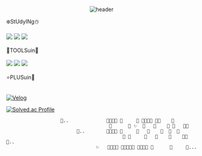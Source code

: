 <div align="center">
  
![header](https://capsule-render.vercel.app/api?type=slice&reversal=false&animation=twinkling&color=gradient&height=230&section=header&text=SUIN&fontSize=90&&fontAlign=80&fontAlignY=10&rotate=15&desc=안녕하세요저의누추한깃허브에방문하신모든여러분들항상만수무강하세요&descSize=20&descAlign=58&descAlignY=40)
  <div align="left">
❄️StUdyINg☃️
  </div>
  <br/>
  <div align="left">
<img src="https://img.shields.io/badge/C++-00599C?style=for-the-badge&logo=c%2B%2B&logoColor=white">
    <img src="https://img.shields.io/badge/Dart-0175C2?style=for-the-badge&logo=Dart&logoColor=white">
    <img src="https://img.shields.io/badge/Kotlin-7F52FF?style=for-the-badge&logo=Kotlin&logoColor=white">
  </div>
  <br/>
  <div align="left">
  🎄TOOLSuin🎄<br/>
  </div>
  <br/>
  <div align="left">
<img src="https://img.shields.io/badge/Flutter-02569B?style=for-the-badge&logo=Flutter&logoColor=white">
  <img src="https://img.shields.io/badge/Unity-FFFFFF?style=for-the-badge&logo=Unity&logoColor=black">
    <img src="https://img.shields.io/badge/Android-3DDC84?style=for-the-badge&logo=Android&logoColor=white">
  </div>
  <br/>
  <div align="left">
⭐️PLUSuin🎁<br/>
  </div>
  <br/>
  <div align="left">
  
[![Velog](https://img.shields.io/badge/Velog-20C997?style=for-the-badge&logo=Velog&logoColor=black)](https://velog.io/@su96in43)
  </div>
  <div align="left"> 
    
 [![Solved.ac Profile](http://mazassumnida.wtf/api/v2/generate_badge?boj=su96in43)](https://solved.ac/su96in43/)
  </div>
</div>
<div align="left">

  
                  
                        🐓..              🍟🍟🍟🍟 🍟     🍟 🍟🍟🍟🍟 🍟🍟    🍟
                                          🍟      🍟 ✨  🍟   🍟    🍟 🍟   🍟✨
                              🐤..        🍟🍟🍟🍟 🍟     🍟   🍟    🍟  🍟  🍟  
                                               🍟 🍟     🍟   🍟    🍟    🍟🍟   🐤..
                                     ✨   🍟🍟🍟🍟 🍟🍟🍟🍟🍟 🍟🍟🍟🍟 🍟      🍟     🐤...
</div>

